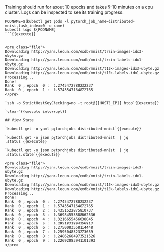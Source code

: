 Training should run for about 10 epochs and takes 5-10 minutes on a cpu cluster. Logs can be inspected to see its training progress.

```
PODNAME=$(kubectl get pods -l pytorch_job_name=distributed-mnist,task_index=0 -o name)
kubectl logs ${PODNAME}
```{{execute}}


<pre class="file">
Downloading http://yann.lecun.com/exdb/mnist/train-images-idx3-ubyte.gz
Downloading http://yann.lecun.com/exdb/mnist/train-labels-idx1-ubyte.gz
Downloading http://yann.lecun.com/exdb/mnist/t10k-images-idx3-ubyte.gz
Downloading http://yann.lecun.com/exdb/mnist/t10k-labels-idx1-ubyte.gz
Processing...
Done!
Rank  0 , epoch  0 :  1.2745472780232237
Rank  0 , epoch  1 :  0.5743547164872765
</pre>

`ssh -o StrictHostKeyChecking=no -t root@[[HOST2_IP]] htop`{{execute}}

`clear`{{execute interrupt}}

## View State

`kubectl get -o yaml pytorchjobs distributed-mnist`{{execute}}

`kubectl get -o json pytorchjobs distributed-mnist  | jq .status`{{execute}}

`kubectl get -o json pytorchjobs distributed-mnist  | jq .status.state`{{execute}}

<pre class="file">
Downloading http://yann.lecun.com/exdb/mnist/train-images-idx3-ubyte.gz
Downloading http://yann.lecun.com/exdb/mnist/train-labels-idx1-ubyte.gz
Downloading http://yann.lecun.com/exdb/mnist/t10k-images-idx3-ubyte.gz
Downloading http://yann.lecun.com/exdb/mnist/t10k-labels-idx1-ubyte.gz
Processing...
Done!
Rank  0 , epoch  0 :  1.2745472780232237
Rank  0 , epoch  1 :  0.5743547164872765
Rank  0 , epoch  2 :  0.4351522875810737
Rank  0 , epoch  3 :  0.36984553888662536
Rank  0 , epoch  4 :  0.3216655456038045
Rank  0 , epoch  5 :  0.2951831894356813
Rank  0 , epoch  6 :  0.2750083558114448
Rank  0 , epoch  7 :  0.2595048323273659
Rank  0 , epoch  8 :  0.24862684973521526
Rank  0 , epoch  9 :  0.22692083941101393
</pre>